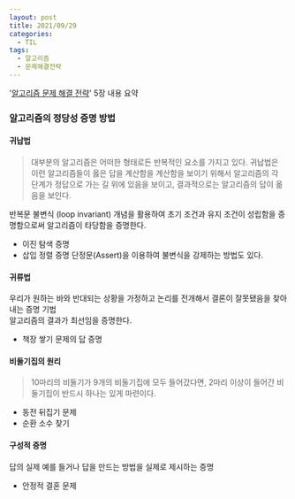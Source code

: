 ```yaml
---
layout: post
title: 2021/09/29
categories:
  - TIL
tags: 
  - 알고리즘
  - 문제해결전략
---
```


'[알고리즘 문제 해결 전략](https://book.algospot.com/)' 5장 내용 요약  

### 알고리즘의 정당성 증명 방법

#### 귀납법
> 대부분의 알고리즘은 어떠한 형태로든 반복적인 요소를 가지고 있다. 귀납법은 이런 알고리즘들이 옳은 답을 계산함을 계산함을 보이기 위해서 알고리즘의 각 단계가 정답으로 가는 길 위에 있음을 보이고, 결과적으로는 알고리즘의 답이 옮음을 보인다.  

반복문 불변식 (loop invariant) 개념을 활용하여 초기 조건과 유지 조건이 성립함을 증명함으로써 알고리즘이 타당함을 증명한다.  
- 이진 탐색 증명
- 삽입 정렬 증명
단정문(Assert)을 이용하여 불변식을 강제하는 방법도 있다.  

#### 귀류법
우리가 원하는 바와 반대되는 상황을 가정하고 논리를 전개해서 결론이 잘못됐음을 찾아내는 증명 기법  
알고리즘의 결과가 최선임을 증명한다.  
- 책장 쌓기 문제의 답 증명

#### 비둘기집의 원리
> 10마리의 비둘기가 9개의 비둘기집에 모두 들어갔다면, 2마리 이상이 들어간 비둘기집이 반드시 하나는 있게 마련이다.  

- 동전 뒤집기 문제
- 순환 소수 찾기

#### 구성적 증명
답의 실제 예를 들거나 답을 만드는 방법을 실제로 제시하는 증명
- 안정적 결혼 문제